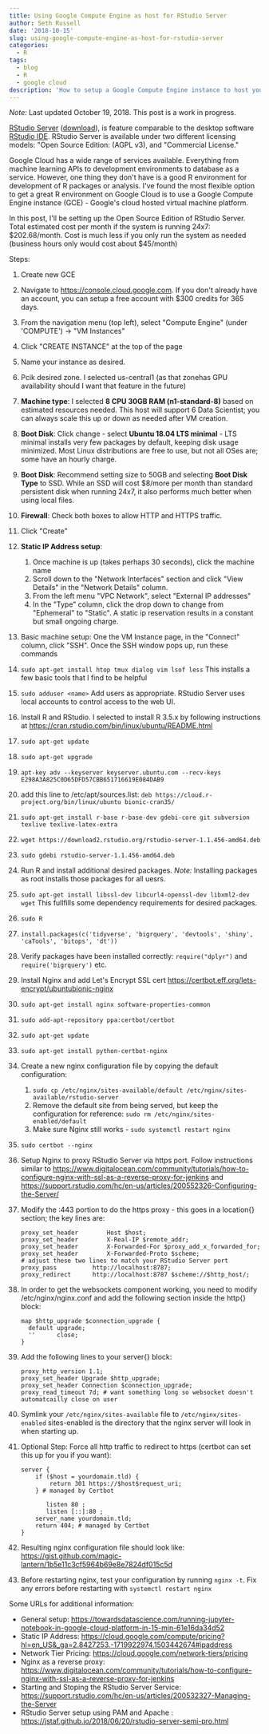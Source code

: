 ```yaml
---
title: Using Google Compute Engine as host for RStudio Server
author: Seth Russell
date: '2018-10-15'
slug: using-google-compute-engine-as-host-for-rstudio-server
categories:
  - R
tags:
  - blog
  - R
  - google cloud
description: 'How to setup a Google Compute Engine instance to host your own RStudio Server'
---
```


*Note:* Last updated October 19, 2018. This post is a work in progress.

[RStudio Server](https://www.rstudio.com/products/rstudio-server-pro/)  ([download](https://www.rstudio.com/products/rstudio/download-server/)), is feature comparable to the desktop software [RStudio IDE](https://www.rstudio.com/products/rstudio/). RStudio Server is available under two different licensing models: "Open Source Edition: (AGPL v3), and "Commercial License."

Google Cloud has a wide range of services available. Everything from machine learning APIs to development environments to database as a service. However, one thing they don't have is a good R environment for development of R packages or analysis. I've found the most flexible option to get a great R environment on Google Cloud is to use a Google Compute Engine instance (GCE) - Google's cloud hosted virtual machine platform.

In this post, I'll be setting up the Open Source Edition of RStudio Server. Total estimated cost per month if the system is running 24x7: $202.68/month. Cost is much less if you only run the system as needed (business hours only would cost about $45/month)


Steps:

1. Create new GCE
  1. Navigate to https://console.cloud.google.com. If you don't already have an account, you can setup a free account with $300 credits for 365 days.
  1. From the navigation menu (top left), select "Compute Engine" (under 'COMPUTE') -> "VM Instances"
  1. Click "CREATE INSTANCE" at the top of the page
  1. Name your instance as desired.
  1. Pcik desired zone. I selected us-central1 (as that zonehas GPU availability should I want that feature in the future)
  1. **Machine type**: I selected **8 CPU 30GB RAM (n1-standard-8)** based on estimated resources needed. This host will support 6 Data Scientist; you can always scale this up or down as needed after VM creation.
  1. **Boot Disk**: Click change - select **Ubuntu 18.04 LTS minimal** - LTS minimal installs very few packages by default, keeping disk usage minimized. Most Linux distributions are free to use, but not all OSes are; some have an hourly charge.
  1. **Boot Disk**: Recommend setting size to 50GB and selecting **Boot Disk Type** to SSD. While an SSD will cost $8/more per month than standard persistent disk when running 24x7, it also performs much better when using local files.
  1. **Firewall**: Check both boxes to allow HTTP and HTTPS traffic.
  1. Click "Create"
  1. **Static IP Address setup**:
      1. Once machine is up (takes perhaps 30 seconds), click the machine name
      1. Scroll down to the "Network Interfaces" section and click "View Details" in the "Network Details" column.
      1. From the left menu "VPC Network", select "External IP addresses"
      1. In the "Type" column, click the drop down to change from "Ephemeral" to "Static". A static ip reservation results in a constant but small ongoing charge.
1. Basic machine setup: One the VM Instance page, in the "Connect" column, click "SSH". Once the SSH window pops up, run these commands
  1. `sudo apt-get install htop tmux dialog vim lsof less` This installs a few basic tools that I find to be helpful
  1. `sudo adduser <name>` Add users as appropriate. RStudio Server uses local accounts to control access to the web UI.
1. Install R and RStudio. I selected to install R 3.5.x by following instructions at https://cran.rstudio.com/bin/linux/ubuntu/README.html
  1. `sudo apt-get update`
  1. `sudo apt-get upgrade`
  1. `apt-key adv --keyserver keyserver.ubuntu.com --recv-keys E298A3A825C0D65DFD57CBB651716619E084DAB9`
  1. add this line to /etc/apt/sources.list: `deb https://cloud.r-project.org/bin/linux/ubuntu bionic-cran35/`
  1. `sudo apt-get install r-base r-base-dev gdebi-core git subversion texlive texlive-latex-extra`
  1. `wget https://download2.rstudio.org/rstudio-server-1.1.456-amd64.deb`
  1. `sudo gdebi rstudio-server-1.1.456-amd64.deb`
1. Run R and install additional desired packages. *Note:* Installing packages as root installs those packages for all uesrs.
  1. `sudo apt-get install libssl-dev libcurl4-openssl-dev libxml2-dev wget` This fullfills some dependency requirements for desired packages.
  1. `sudo R`
  1. `install.packages(c('tidyverse', 'bigrquery', 'devtools', 'shiny', 'caTools', 'bitops', 'dt'))`
  1. Verify packages have been installed correctly: `require("dplyr")` and `require('bigrquery')` etc.
1. Install Nginx and add Let's Encrypt SSL cert https://certbot.eff.org/lets-encrypt/ubuntubionic-nginx 
  1. `sudo apt-get install nginx software-properties-common`
  1. `sudo add-apt-repository ppa:certbot/certbot`
  1. `sudo apt-get update`
  1. `sudo apt-get install python-certbot-nginx`
  1. Create a new nginx configuration file by copying the default configuration:
      1. `sudo cp /etc/nginx/sites-available/default /etc/nginx/sites-available/rstudio-server`
      1. Remove the default site from being served, but keep the configuration for reference: `sudo rm /etc/nginx/sites-enabled/default`
      1. Make sure Nginx still works - `sudo systemctl restart nginx`
  1. `sudo certbot --nginx`
1. Setup Nginx to proxy RStudio Server via https port. Follow instructions similar to https://www.digitalocean.com/community/tutorials/how-to-configure-nginx-with-ssl-as-a-reverse-proxy-for-jenkins and https://support.rstudio.com/hc/en-us/articles/200552326-Configuring-the-Server/
  1. Modify the :443 portion to do the https proxy - this goes in a location{} section; the key lines are:
      ```
      proxy_set_header        Host $host;
      proxy_set_header        X-Real-IP $remote_addr;
      proxy_set_header        X-Forwarded-For $proxy_add_x_forwarded_for;
      proxy_set_header        X-Forwarded-Proto $scheme;
      # adjust these two lines to match your RStudio Server port
      proxy_pass          http://localhost:8787;
      proxy_redirect      http://localhost:8787 $scheme://$http_host/;
      ```
      
  1. In order to get the websockets component working, you need to modify /etc/nginx/nginx.conf and add the following section inside the http{} block:
      ```
      map $http_upgrade $connection_upgrade {
        default upgrade;
        ''      close;
      }
      ```
      
  1. Add the following lines to your server{} block:
      ```
      proxy_http_version 1.1;
      proxy_set_header Upgrade $http_upgrade;
      proxy_set_header Connection $connection_upgrade;
      proxy_read_timeout 7d; # want something long so websocket doesn't automatcailly close on user
      ```
      
  1. Symlink your `/etc/nginx/sites-available` file to `/etc/nginx/sites-enabled` sites-enabled is the directory that the nginx server will look in when starting up.
  1. Optional Step: Force all http traffic to redirect to https (certbot can set this up for you if you want):
      ```
      server {
          if ($host = yourdomain.tld) {
              return 301 https://$host$request_uri;
          } # managed by Certbot
      
             listen 80 ;
             listen [::]:80 ;
          server_name yourdomain.tld;
          return 404; # managed by Certbot
      }
      ```
      
  1. Resulting nginx configuration file should look like: https://gist.github.com/magic-lantern/1b5e11c3cf5964b69e8e7824df015c5d
  1. Before restarting nginx, test your configuration by running `nginx -t`. Fix any errors before restarting with `systemctl restart nginx`
  

Some URLs for additional information:

* General setup: https://towardsdatascience.com/running-jupyter-notebook-in-google-cloud-platform-in-15-min-61e16da34d52
* Static IP Address: https://cloud.google.com/compute/pricing?hl=en_US&_ga=2.8427253.-1719922974.1503442674#ipaddress
* Network Tier Pricing: https://cloud.google.com/network-tiers/pricing
* Nginx as a reverse proxy: https://www.digitalocean.com/community/tutorials/how-to-configure-nginx-with-ssl-as-a-reverse-proxy-for-jenkins
* Starting and Stoping the RStudio Server Service: https://support.rstudio.com/hc/en-us/articles/200532327-Managing-the-Server
* RStudio Server setup using PAM and Apache : https://jstaf.github.io/2018/06/20/rstudio-server-semi-pro.html
